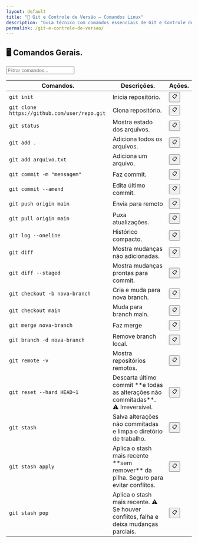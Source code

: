 ```yaml
---
layout: default
title: "💾 Git e Controle de Versão — Comandos Linux"
description: "Guia técnico com comandos essenciais de Git e Controle de Versão. Copie, cole e use direto no terminal. Organizado por git e controle de versão."
permalink: /git-e-controle-de-versao/
---
```





<section>

<h2>🖥 Comandos Gerais.</h2>

<input type="text" oninput="filtrarLinhas(this.value)" placeholder="Filtrar comandos...">
<script>
function filtrarLinhas(termo) {
  const linhas = document.querySelectorAll('tbody tr');
  linhas.forEach(linha => {
    linha.style.display = linha.textContent.toLowerCase().includes(termo.toLowerCase()) ? '' : 'none';
  });
}
</script>


<div class="table-container">
<table class="evergreen-table">
  <thead>
    <tr>
      <th>Comandos.</th>
      <th>Descrições.</th>
      <th>Ações.</th>
    </tr>
  </thead>
  <tbody>
    <tr>
      <td data-label="Comando"><code>git init</code></td>
      <td data-label="Descrição">Inicia repositório.</td>
      <td data-label="Ação"><button class="copy-btn" data-command="git init">📋</button></td>
    </tr>
    <tr>
      <td data-label="Comando"><code>git clone https://github.com/user/repo.git</code></td>
      <td data-label="Descrição">Clona repositório.</td>
      <td data-label="Ação"><button class="copy-btn" data-command="git clone https://github.com/user/repo.git">📋</button></td>
    </tr>
    <tr>
      <td data-label="Comando"><code>git status</code></td>
      <td data-label="Descrição">Mostra estado dos arquivos.</td>
      <td data-label="Ação"><button class="copy-btn" data-command="git status">📋</button></td>
    </tr>
    <tr>
      <td data-label="Comando"><code>git add .</code></td>
      <td data-label="Descrição">Adiciona todos os arquivos.</td>
      <td data-label="Ação"><button class="copy-btn" data-command="git add .">📋</button></td>
    </tr>
    <tr>
      <td data-label="Comando"><code>git add arquivo.txt</code></td>
      <td data-label="Descrição">Adiciona um arquivo.</td>
      <td data-label="Ação"><button class="copy-btn" data-command="git add arquivo.txt">📋</button></td>
    </tr>
    <tr>
      <td data-label="Comando"><code>git commit -m "mensagem"</code></td>
      <td data-label="Descrição">Faz commit.</td>
      <td data-label="Ação"><button class="copy-btn" data-command="git commit -m &quot;mensagem&quot;">📋</button></td>
    </tr>
    <tr>
      <td data-label="Comando"><code>git commit --amend</code></td>
      <td data-label="Descrição">Edita último commit.</td>
      <td data-label="Ação"><button class="copy-btn" data-command="git commit --amend">📋</button></td>
    </tr>
    <tr>
      <td data-label="Comando"><code>git push origin main</code></td>
      <td data-label="Descrição">Envia para remoto</td>
      <td data-label="Ação"><button class="copy-btn" data-command="git push origin main">📋</button></td>
    </tr>
    <tr>
      <td data-label="Comando"><code>git pull origin main</code></td>
      <td data-label="Descrição">Puxa atualizações.</td>
      <td data-label="Ação"><button class="copy-btn" data-command="git pull origin main">📋</button></td>
    </tr>
    <tr>
      <td data-label="Comando"><code>git log --oneline</code></td>
      <td data-label="Descrição">Histórico compacto.</td>
      <td data-label="Ação"><button class="copy-btn" data-command="git log --oneline">📋</button></td>
    </tr>
    <tr>
      <td data-label="Comando"><code>git diff</code></td>
      <td data-label="Descrição">Mostra mudanças não adicionadas.</td>
      <td data-label="Ação"><button class="copy-btn" data-command="git diff">📋</button></td>
    </tr>
    <tr>
      <td data-label="Comando"><code>git diff --staged</code></td>
      <td data-label="Descrição">Mostra mudanças prontas para commit.</td>
      <td data-label="Ação"><button class="copy-btn" data-command="git diff --staged">📋</button></td>
    </tr>
    <tr>
      <td data-label="Comando"><code>git checkout -b nova-branch</code></td>
      <td data-label="Descrição">Cria e muda para nova branch.</td>
      <td data-label="Ação"><button class="copy-btn" data-command="git checkout -b nova-branch">📋</button></td>
    </tr>
    <tr>
      <td data-label="Comando"><code>git checkout main</code></td>
      <td data-label="Descrição">Muda para branch main.</td>
      <td data-label="Ação"><button class="copy-btn" data-command="git checkout main">📋</button></td>
    </tr>
    <tr>
      <td data-label="Comando"><code>git merge nova-branch</code></td>
      <td data-label="Descrição">Faz merge</td>
      <td data-label="Ação"><button class="copy-btn" data-command="git merge nova-branch">📋</button></td>
    </tr>
    <tr>
      <td data-label="Comando"><code>git branch -d nova-branch</code></td>
      <td data-label="Descrição">Remove branch local. </td>
      <td data-label="Ação"><button class="copy-btn" data-command="git branch -d nova-branch">📋</button></td>
    </tr>
    <tr>
      <td data-label="Comando"><code>git remote -v</code></td>
      <td data-label="Descrição">Mostra repositórios remotos.</td>
      <td data-label="Ação"><button class="copy-btn" data-command="git remote -v">📋</button></td>
    </tr>
    <tr>
      <td data-label="Comando"><code>git reset --hard HEAD~1</code></td>
      <td data-label="Descrição">Descarta último commit **e todas as alterações não commitadas**. ⚠️ Irreversível.</td>
      <td data-label="Ação"><button class="copy-btn" data-command="git reset --hard HEAD~1">📋</button></td>
    </tr>
    <tr>
      <td data-label="Comando"><code>git stash</code></td>
      <td data-label="Descrição">Salva alterações não commitadas e limpa o diretório de trabalho.</td>
      <td data-label="Ação"><button class="copy-btn" data-command="git stash">📋</button></td>
    </tr>
    <tr>
  <td data-label="Comando"><code>git stash apply</code></td>
  <td data-label="Descrição">Aplica o stash mais recente **sem remover** da pilha. Seguro para evitar conflitos.</td>
  <td data-label="Ação"><button class="copy-btn" data-command="git stash apply">📋</button></td>
</tr>
    <tr>
      <td data-label="Comando"><code>git stash pop</code></td>
      <td data-label="Descrição">Aplica o stash mais recente. ⚠️ Se houver conflitos, falha e deixa mudanças parciais.</td>
      <td data-label="Ação"><button class="copy-btn" data-command="git stash pop">📋</button></td>
    </tr>
  </tbody>
</table>
</div>



</section>
